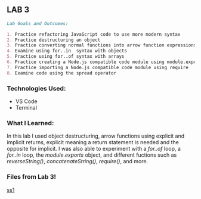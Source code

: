 ## LAB 3

```markdown
Lab Goals and Outcomes:

1. Practice refactoring JavaScript code to use more modern syntax
2. Practice destructuring an object
3. Practice converting normal functions into arrow function expressions
4. Examine using for..in  syntax with objects
5. Practice using for..of syntax with arrays
6. Practice creating a Node.js compatible code module using module.exports
7. Practice importing a Node.js compatible code module using require
8. Examine code using the spread operator

```

### Technologies Used:
- VS Code
- Terminal

### What I Learned:
In this lab I used object destructuring, arrow functions using explicit and implicit returns, explicit meaning a return statement is 
needed and the opposite for implicit. I was also able to experiment with a *for..of* loop, a *for..in* loop, the *module.exports* object,
and different fuctions such as *reverseString()*, *concatenateString()*, *require()*, and more.

### Files from Lab 3!

[ss1](lab03.png)

